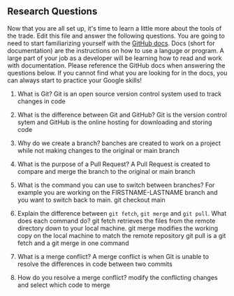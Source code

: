 ## Research Questions 

Now that you are all set up, it's time to learn a little more about the tools of the trade. Edit this file and answer the following questions. You are going to need to start familiarizing yourself with the [GitHub docs](https://docs.github.com/en). Docs (short for documentation) are the instructions on how to use a languge or program. A large part of your job as a developer will be learning how to read and work with documentation. Please reference the GitHub docs when answering the questions below. If you cannot find what you are looking for in the docs, you can always start to practice your Google skills!

1. What is Git?
Git is an open source version control system used to track changes in code 

2. What is the difference between Git and GitHub?
Git is the version control sytem and GitHub is the online hosting for downloading and storing code

3. Why do we create a branch?
banches are created to work on a project while not making changes to the original or main branch 

4. What is the purpose of a Pull Request?
A Pull Request is created to compare and merge the branch to the original or main branch 

5. What is the command you can use to switch between branches? For example you are working on the FIRSTNAME-LASTNAME branch and you want to switch back to main.
git checkout main

6. Explain the difference between `git fetch`, `git merge` and `git pull`. What does each command do?
git fetch retrieves the files from the remote directory down to your local machine.
git merge modifies the working copy on the local machine to match the remote repository
git pull is a git fetch and a git merge in one command

7. What is a merge conflict?
A merge conflict is when Git is unable to resolve the differences in code between two commits 

8. How do you resolve a merge conflict?
modify the conflicting changes and select which code to merge 
